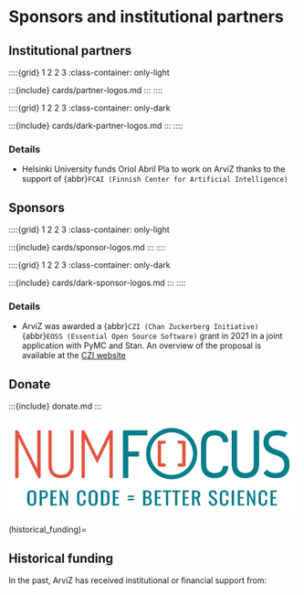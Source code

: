 # Sponsors and institutional partners
## Institutional partners
::::{grid} 1 2 2 3
:class-container: only-light

:::{include} cards/partner-logos.md
:::
::::

::::{grid} 1 2 2 3
:class-container: only-dark

:::{include} cards/dark-partner-logos.md
:::
::::

### Details
* Helsinki University funds Oriol Abril Pla to work on ArviZ thanks to the support of
  {abbr}`FCAI (Finnish Center for Artificial Intelligence)`

## Sponsors
::::{grid} 1 2 2 3
:class-container: only-light

:::{include} cards/sponsor-logos.md
:::
::::

::::{grid} 1 2 2 3
:class-container: only-dark

:::{include} cards/dark-sponsor-logos.md
:::
::::

### Details
* ArviZ was awarded a {abbr}`CZI (Chan Zuckerberg Initiative)` {abbr}`EOSS (Essential Open Source Software)`
  grant in 2021 in a joint application with PyMC and Stan.
  An overview of the proposal is available at the
  [CZI website](https://chanzuckerberg.com/eoss/proposals/bayesian-open-source-software-for-biomedicine-stan-arviz-and-pymc3/)

## Donate
:::{include} donate.md
:::

[![NumFOCUS](sphinx/NumFocus.png)](https://numfocus.org)

(historical_funding)=
## Historical funding
In the past, ArviZ has received institutional or financial support from:

